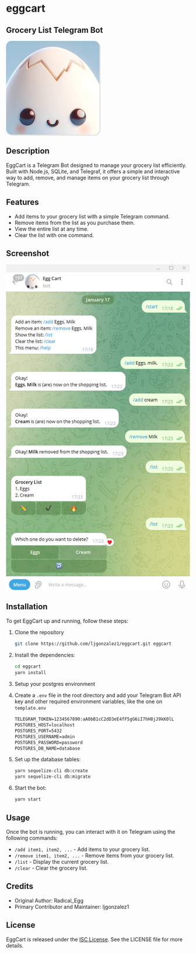 # eggcart
## Grocery List Telegram Bot

<img alt="AppLogo" src="assets/eggcart_profile.jpeg" width="256" style="border-radius: 15px; box-shadow: 2px 2px 2px 1px rgba(0, 0, 0, 0.1);">

## Description
EggCart is a Telegram Bot designed to manage your grocery list efficiently. Built with Node.js, SQLite, and Telegraf, it offers a simple and interactive way to add, remove, and manage items on your grocery list through Telegram.

## Features
- Add items to your grocery list with a simple Telegram command.
- Remove items from the list as you purchase them.
- View the entire list at any time.
- Clear the list with one command.

## Screenshot

<img alt="AppScreenshot" src="assets/egg_cart_screenshot.png" width="512">

## Installation
To get EggCart up and running, follow these steps:

1. Clone the repository

    ```bash
    git clone https://github.com/ljgonzalez1/eggcart.git eggcart
    ```

2. Install the dependencies:
    ```bash
    cd eggcart
    yarn install
    ```
   
3. Setup your postgres environment

4. Create a `.env` file in the root directory and add your Telegram Bot API key and other required environment variables, like the one on `template.env`
    ```dotenv
    TELEGRAM_TOKEN=1234567890:aA0bB1cC2dD3eE4fF5gG6iI7hH8jJ9kK0lL
    POSTGRES_HOST=localhost
    POSTGRES_PORT=5432
    POSTGRES_USERNAME=admin
    POSTGRES_PASSWORD=password
    POSTGRES_DB_NAME=database
    ```
 
5. Set up the database tables:
    ```bash
    yarn sequelize-cli db:create
    yarn sequelize-cli db:migrate
    ```

6. Start the bot:
    ```bash
    yarn start
    ```

## Usage
Once the bot is running, you can interact with it on Telegram using the following commands:
- `/add item1, item2, ...` - Add items to your grocery list.
- `/remove item1, item2, ...` - Remove items from your grocery list.
- `/list` - Display the current grocery list.
- `/clear` - Clear the grocery list.

## Credits
- Original Author: Radical_Egg
- Primary Contributor and Maintainer: ljgonzalez1

## License
EggCart is released under the [ISC License](LICENSE.txt). See the LICENSE file for more details.
